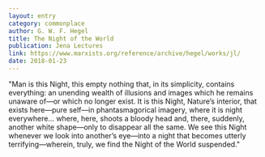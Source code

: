 ```yaml
---
layout: entry
category: commonplace
author: G. W. F. Hegel
title: The Night of the World
publication: Jena Lectures
link: https://www.marxists.org/reference/archive/hegel/works/jl/
date: 2018-01-23
---
```


"Man is this Night, this empty nothing that, in its simplicity, contains everything: an unending wealth of illusions and images which he remains unaware of—or which no longer exist. It is this Night, Nature’s interior, that exists here—pure self—in phantasmagorical imagery, where it is night everywhere… where, here, shoots a bloody head and, there, suddenly, another white shape—only to disappear all the same. We see this Night whenever we look into another’s eye—into a night that becomes utterly terrifying—wherein, truly, we find the Night of the World suspended."